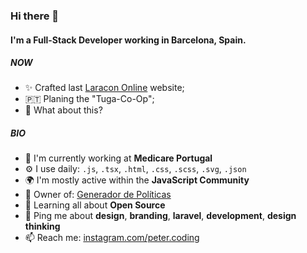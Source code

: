 ### Hi there 👋

#### I'm a Full-Stack Developer working in Barcelona, Spain.

##### NOW

- ✨ Crafted last [Laracon Online](https://citroflex.com) website;
- 🇵🇹 Planing the "Tuga-Co-Op";
- 🍑 What about this?

##### BIO

- 🏢 I'm currently working at **Medicare Portugal**
- ⚙️ I use daily: `.js`, `.tsx`, `.html`, `.css`, `.scss`, `.svg`, `.json`
- 🌍 I'm mostly active within the **JavaScript Community**
- 💅 Owner of: [Generador de Políticas](https://www.generadordepoliticas.com)
- 🌱 Learning all about **Open Source**
- 💬 Ping me about **design**, **branding**, **laravel**, **development**, **design thinking**
- 📫 Reach me: [instagram.com/peter.coding](https://instagram.com/peter.coding)
